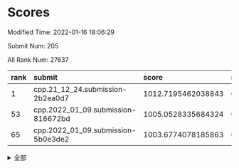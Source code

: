 # Scores

Modified Time: 2022-01-16 18:06:29

Submit Num: 205

All Rank Num: 27637

| rank |               submit               |       score        |       sigma       | pk_num |
| :--- | :--------------------------------- | :----------------- | :---------------- | :----- |
| 1    | cpp.21_12_24.submission-2b2ea0d7   | 1012.7195462038843 | 0.805823808713846 | 540    |
| 53   | cpp.2022_01_09.submission-816672bd | 1005.0528335684324 | 0.715779514263146 | 542    |
| 65   | cpp.2022_01_09.submission-5b0e3de2 | 1003.6774078185863 | 0.704844088200946 | 534    |


<details>
<summary>全部</summary>

| rank |                 submit                 |       score        |       sigma        | pk_num |
| :--- | :------------------------------------- | :----------------- | :----------------- | :----- |
| 1    | cpp.21_12_24.submission-2b2ea0d7       | 1012.7195462038843 | 0.805823808713846  | 540    |
| 2    | gobigger.level_3.submission_level_3_25 | 1011.2786161437501 | 0.7719610524710979 | 544    |
| 3    | gobigger.level_3.submission_level_3_31 | 1011.2747975761283 | 0.7900887718925577 | 539    |
| 4    | gobigger.level_3.submission_level_3_36 | 1011.2121133467621 | 0.7652286472513953 | 537    |
| 5    | gobigger.level_3.submission_level_3_19 | 1011.0920813111012 | 0.7633297860122488 | 536    |
| 6    | gobigger.level_3.submission_level_3_47 | 1011.087281771977  | 0.7656550932662484 | 537    |
| 7    | gobigger.level_3.submission_level_3_13 | 1010.9468852401777 | 0.8029923891502311 | 543    |
| 8    | gobigger.level_3.submission_level_3_3  | 1010.9147699203754 | 0.7509865495003835 | 538    |
| 9    | gobigger.level_3.submission_level_3_9  | 1010.8999125114118 | 0.7582184954084993 | 541    |
| 10   | gobigger.level_3.submission_level_3_7  | 1010.8776878963442 | 0.750629546367072  | 540    |
| 11   | gobigger.level_3.submission_level_3_48 | 1010.6411039752054 | 0.7727865533919982 | 537    |
| 12   | gobigger.level_3.submission_level_3_41 | 1010.6062898330202 | 0.7561664912345614 | 539    |
| 13   | gobigger.level_3.submission_level_3_18 | 1010.5883487557182 | 0.7711713667207094 | 538    |
| 14   | gobigger.level_3.submission_level_3_27 | 1010.3795221276508 | 0.7636313274629168 | 543    |
| 15   | gobigger.level_3.submission_level_3_6  | 1010.3724834069047 | 0.7701762385591432 | 541    |
| 16   | gobigger.level_3.submission_level_3_14 | 1010.3255425757848 | 0.7660038400991592 | 543    |
| 17   | gobigger.level_3.submission_level_3_4  | 1010.3240386133429 | 0.777289571641559  | 537    |
| 18   | gobigger.level_3.submission_level_3_0  | 1010.3171644702498 | 0.7855988587904672 | 543    |
| 19   | gobigger.level_3.submission_level_3_30 | 1010.3135794386576 | 0.766455922795363  | 540    |
| 20   | gobigger.level_3.submission_level_3_43 | 1010.28280135573   | 0.7646477363746508 | 535    |
| 21   | gobigger.level_3.submission_level_3_16 | 1010.2437464515591 | 0.7869471127348352 | 542    |
| 22   | gobigger.level_3.submission_level_3_1  | 1009.9942645413772 | 0.7649264978982583 | 540    |
| 23   | gobigger.level_3.submission_level_3_44 | 1009.9352578064941 | 0.7586687473638359 | 539    |
| 24   | gobigger.level_3.submission_level_3_29 | 1009.8657289983947 | 0.7600248632179568 | 537    |
| 25   | gobigger.level_3.submission_level_3_33 | 1009.824843308166  | 0.774349161206891  | 543    |
| 26   | gobigger.level_3.submission_level_3_46 | 1009.797672182904  | 0.7508587973043075 | 542    |
| 27   | gobigger.level_3.submission_level_3_11 | 1009.7799255700983 | 0.7476486824031274 | 540    |
| 28   | gobigger.level_3.submission_level_3_49 | 1009.7570089385233 | 0.76183847479363   | 543    |
| 29   | gobigger.level_3.submission_level_3_15 | 1009.6525753481072 | 0.7690662921519954 | 544    |
| 30   | gobigger.level_3.submission_level_3_45 | 1009.6012190102489 | 0.7764618969968282 | 538    |
| 31   | gobigger.level_3.submission_level_3_32 | 1009.5173854692061 | 0.7590251295954693 | 543    |
| 32   | gobigger.level_3.submission_level_3_38 | 1009.5054184159577 | 0.7526107601985622 | 542    |
| 33   | gobigger.level_3.submission_level_3_8  | 1009.4402992182476 | 0.7477754534442227 | 535    |
| 34   | gobigger.level_3.submission_level_3_39 | 1009.4055962103504 | 0.7642424754907038 | 543    |
| 35   | gobigger.level_3.submission_level_3_20 | 1009.3701148268386 | 0.7457857660458131 | 541    |
| 36   | gobigger.level_3.submission_level_3_42 | 1009.3627025753855 | 0.745186150217667  | 537    |
| 37   | gobigger.level_3.submission_level_3_35 | 1009.2955669541165 | 0.7721270873366332 | 539    |
| 38   | gobigger.level_3.submission_level_3_17 | 1009.2948702538471 | 0.7649864567914907 | 537    |
| 39   | gobigger.level_3.submission_level_3_21 | 1009.2105520136844 | 0.7379610886052851 | 541    |
| 40   | gobigger.level_3.submission_level_3_22 | 1009.1111961618417 | 0.7544006491975946 | 540    |
| 41   | gobigger.level_3.submission_level_3_34 | 1009.0482662103228 | 0.7624696654415541 | 540    |
| 42   | gobigger.level_3.submission_level_3_10 | 1008.9786614014021 | 0.7716388579432716 | 539    |
| 43   | gobigger.level_3.submission_level_3_40 | 1008.9701077919005 | 0.7448799722969439 | 540    |
| 44   | gobigger.level_3.submission_level_3_12 | 1008.9632709921458 | 0.7576577761018299 | 539    |
| 45   | gobigger.level_3.submission_level_3_2  | 1008.9307873671775 | 0.7531177902315294 | 538    |
| 46   | gobigger.level_3.submission_level_3_26 | 1008.8359892440968 | 0.7439490683636905 | 539    |
| 47   | gobigger.level_3.submission_level_3_28 | 1008.6141616772335 | 0.7575966558170669 | 539    |
| 48   | gobigger.level_3.submission_level_3_37 | 1008.6064003598726 | 0.7485936127493392 | 536    |
| 49   | gobigger.level_3.submission_level_3_5  | 1008.4852847796217 | 0.7499881452032363 | 536    |
| 50   | gobigger.level_3.submission_level_3_23 | 1008.2980701281065 | 0.7390582692156434 | 540    |
| 51   | gobigger.level_3.submission_level_3_24 | 1008.0327553049163 | 0.7268649574726433 | 538    |
| 52   | gobigger.level_1.submission_level_1_41 | 1005.5308864475542 | 0.7135599012542533 | 544    |
| 53   | cpp.2022_01_09.submission-816672bd     | 1005.0528335684324 | 0.715779514263146  | 542    |
| 54   | gobigger.level_1.submission_level_1_21 | 1004.1917597626929 | 0.7200425247944671 | 538    |
| 55   | gobigger.level_1.submission_level_1_46 | 1004.1559776111084 | 0.7211491542702974 | 537    |
| 56   | gobigger.level_1.submission_level_1_38 | 1004.0581025957568 | 0.7299197881059226 | 546    |
| 57   | gobigger.level_1.submission_level_1_32 | 1003.9235920966867 | 0.7128079277179402 | 543    |
| 58   | gobigger.level_1.submission_level_1_34 | 1003.901427142389  | 0.7081762149441332 | 543    |
| 59   | gobigger.level_1.submission_level_1_14 | 1003.8150601605277 | 0.7101827150801456 | 543    |
| 60   | gobigger.level_1.submission_level_1_23 | 1003.8078502664837 | 0.7273202611205246 | 537    |
| 61   | gobigger.level_1.submission_level_1_25 | 1003.7932717361264 | 0.705347870331016  | 536    |
| 62   | gobigger.level_1.submission_level_1_36 | 1003.7742126907461 | 0.702578566070987  | 535    |
| 63   | gobigger.level_1.submission_level_1_3  | 1003.6974374179382 | 0.726866812220929  | 536    |
| 64   | gobigger.level_1.submission_level_1_37 | 1003.6947837135488 | 0.7217166875408313 | 538    |
| 65   | cpp.2022_01_09.submission-5b0e3de2     | 1003.6774078185863 | 0.704844088200946  | 534    |
| 66   | gobigger.level_1.submission_level_1_20 | 1003.61393353873   | 0.7223729592745727 | 543    |
| 67   | gobigger.level_1.submission_level_1_27 | 1003.5970858542794 | 0.7184071165362955 | 540    |
| 68   | gobigger.level_1.submission_level_1_29 | 1003.5929489996703 | 0.7139873509152551 | 538    |
| 69   | gobigger.level_1.submission_level_1_40 | 1003.499546744868  | 0.708837870141742  | 541    |
| 70   | gobigger.level_1.submission_level_1_35 | 1003.4410320870124 | 0.7133517372389736 | 536    |
| 71   | gobigger.level_1.submission_level_1_42 | 1003.4228812433901 | 0.7249420840085254 | 536    |
| 72   | gobigger.level_1.submission_level_1_17 | 1003.3625549077753 | 0.7236366079384471 | 541    |
| 73   | gobigger.level_1.submission_level_1_30 | 1003.2794423458148 | 0.7170449330977708 | 536    |
| 74   | gobigger.level_1.submission_level_1_6  | 1003.2564170201051 | 0.709421081746569  | 538    |
| 75   | gobigger.level_1.submission_level_1_33 | 1003.2057824759078 | 0.709164452130642  | 537    |
| 76   | gobigger.level_1.submission_level_1_22 | 1003.2056217157648 | 0.7157769893741569 | 538    |
| 77   | gobigger.level_1.submission_level_1_2  | 1003.1561349473783 | 0.7037428565227982 | 537    |
| 78   | gobigger.level_1.submission_level_1_31 | 1003.089946931301  | 0.7147121639798328 | 540    |
| 79   | gobigger.level_1.submission_level_1_47 | 1003.0792260819131 | 0.708199514878496  | 543    |
| 80   | gobigger.level_1.submission_level_1_26 | 1003.0195082370747 | 0.7088103160714323 | 542    |
| 81   | gobigger.level_1.submission_level_1_39 | 1003.0109723436331 | 0.6984851406856968 | 540    |
| 82   | gobigger.level_1.submission_level_1_9  | 1002.8993293490159 | 0.710231250506251  | 539    |
| 83   | gobigger.level_1.submission_level_1_49 | 1002.8969114607578 | 0.7090291427885985 | 542    |
| 84   | gobigger.level_1.submission_level_1_28 | 1002.8918324494063 | 0.7260526715952408 | 543    |
| 85   | gobigger.level_1.submission_level_1_8  | 1002.8904277846674 | 0.7090289787918256 | 532    |
| 86   | gobigger.level_1.submission_level_1_44 | 1002.874090452894  | 0.7059584423997719 | 542    |
| 87   | gobigger.level_1.submission_level_1_0  | 1002.8510280261862 | 0.7075466928343549 | 545    |
| 88   | gobigger.level_1.submission_level_1_1  | 1002.8369790413802 | 0.710016461518097  | 536    |
| 89   | gobigger.level_1.submission_level_1_15 | 1002.8109976114986 | 0.7143129186060077 | 538    |
| 90   | gobigger.level_1.submission_level_1_43 | 1002.7366582990607 | 0.7145501701218673 | 542    |
| 91   | gobigger.level_1.submission_level_1_4  | 1002.718350610718  | 0.7141188143294911 | 537    |
| 92   | gobigger.level_1.submission_level_1_13 | 1002.6759176574444 | 0.7096005567772281 | 536    |
| 93   | gobigger.level_1.submission_level_1_19 | 1002.5570248165186 | 0.7156216058196735 | 538    |
| 94   | gobigger.level_1.submission_level_1_16 | 1002.5460221364858 | 0.7170140108280646 | 536    |
| 95   | gobigger.level_1.submission_level_1_45 | 1002.4710937750704 | 0.7192222506211889 | 539    |
| 96   | gobigger.level_1.submission_level_1_11 | 1002.4592791858571 | 0.7043243469710436 | 539    |
| 97   | gobigger.level_1.submission_level_1_5  | 1002.4125173277312 | 0.722195948249805  | 542    |
| 98   | gobigger.level_1.submission_level_1_18 | 1002.3726679388785 | 0.7125342974150597 | 536    |
| 99   | gobigger.level_1.submission_level_1_24 | 1002.3682018798069 | 0.7148012428835142 | 535    |
| 100  | gobigger.level_1.submission_level_1_12 | 1002.3577266904626 | 0.7103133895894874 | 536    |
| 101  | gobigger.level_1.submission_level_1_48 | 1002.147544174801  | 0.7059221186561777 | 541    |
| 102  | gobigger.level_1.submission_level_1_10 | 1001.5268380839109 | 0.7114452051708776 | 536    |
| 103  | gobigger.level_1.submission_level_1_7  | 1001.3279148236114 | 0.7201536625199283 | 540    |
| 104  | gobigger.random.submission_random_25   | 997.4839681998147  | 0.6959586936886408 | 541    |
| 105  | gobigger.random.submission_random_27   | 997.1915533130198  | 0.7044378668339913 | 540    |
| 106  | gobigger.random.submission_random_36   | 997.118258633589   | 0.704311583340999  | 538    |
| 107  | gobigger.random.submission_random_24   | 996.8539416001049  | 0.7075034094818416 | 540    |
| 108  | gobigger.random.submission_random_8    | 996.7945257354133  | 0.6986103703486992 | 542    |
| 109  | gobigger.random.submission_random_30   | 996.7637075071489  | 0.6994916091996982 | 536    |
| 110  | gobigger.random.submission_random_41   | 996.7583899906076  | 0.710740684918207  | 540    |
| 111  | gobigger.random.submission_random_10   | 996.6915499070869  | 0.7104610117000926 | 538    |
| 112  | gobigger.random.submission_random_13   | 996.6701244041114  | 0.7097542048972137 | 542    |
| 113  | gobigger.random.submission_random_34   | 996.5548999426246  | 0.6978115173038614 | 540    |
| 114  | gobigger.random.submission_random_3    | 996.5330355059922  | 0.7156411685380174 | 544    |
| 115  | gobigger.random.submission_random_32   | 996.5137660435192  | 0.7029293393594906 | 541    |
| 116  | gobigger.random.submission_random_29   | 996.4932153328009  | 0.7112814376452623 | 537    |
| 117  | gobigger.random.submission_random_47   | 996.4896826254429  | 0.7160423469181991 | 541    |
| 118  | gobigger.random.submission_random_26   | 996.4076093568252  | 0.7101321435010545 | 536    |
| 119  | gobigger.random.submission_random_37   | 996.3488654606859  | 0.7074864349963046 | 540    |
| 120  | gobigger.random.submission_random_40   | 996.2572927334676  | 0.7187230560763773 | 541    |
| 121  | gobigger.random.submission_random_44   | 996.1686065257134  | 0.7163365970215309 | 541    |
| 122  | gobigger.random.submission_random_39   | 996.1310015511461  | 0.7070706836534307 | 536    |
| 123  | gobigger.random.submission_random_20   | 996.1256261237946  | 0.7042635359823893 | 536    |
| 124  | gobigger.random.submission_random_28   | 996.1080991151589  | 0.7191569238658332 | 543    |
| 125  | gobigger.random.submission_random_35   | 996.0383619925835  | 0.7030411760962276 | 534    |
| 126  | gobigger.random.submission_random_1    | 995.9596843159583  | 0.7150897366107918 | 538    |
| 127  | gobigger.random.submission_random_17   | 995.9376396207929  | 0.715431943178522  | 533    |
| 128  | gobigger.random.submission_random_42   | 995.9333151166159  | 0.7147043951809106 | 538    |
| 129  | gobigger.random.submission_random_48   | 995.8908899263628  | 0.6996190839154559 | 536    |
| 130  | gobigger.random.submission_random_11   | 995.8379544162815  | 0.7004277899031989 | 534    |
| 131  | gobigger.random.submission_random_0    | 995.7899225890397  | 0.7076843996160116 | 540    |
| 132  | gobigger.random.submission_random_14   | 995.7731776415851  | 0.7085618778524374 | 544    |
| 133  | gobigger.random.submission_random_49   | 995.7642368594012  | 0.7169780280858268 | 532    |
| 134  | gobigger.random.submission_random_33   | 995.684225274431   | 0.7112409692028223 | 537    |
| 135  | gobigger.random.submission_random_31   | 995.6732826155427  | 0.707768194554464  | 543    |
| 136  | gobigger.random.submission_random_6    | 995.6683917809347  | 0.707208871357834  | 538    |
| 137  | gobigger.random.submission_random_18   | 995.5972905822395  | 0.714349240820781  | 534    |
| 138  | gobigger.random.submission_random_22   | 995.5708638719119  | 0.7250076184559224 | 540    |
| 139  | gobigger.random.submission_random_7    | 995.549334383046   | 0.7182480744687184 | 540    |
| 140  | gobigger.random.submission_random_9    | 995.5485084168279  | 0.7042893102587254 | 537    |
| 141  | gobigger.random.submission_random_21   | 995.4886536310958  | 0.7189948658622385 | 537    |
| 142  | gobigger.random.submission_random_16   | 995.4366912672904  | 0.7289183124209788 | 546    |
| 143  | gobigger.random.submission_random_12   | 995.4211283933237  | 0.7192287306029909 | 540    |
| 144  | gobigger.random.submission_random_19   | 995.4107587446516  | 0.7101898825928145 | 541    |
| 145  | gobigger.random.submission_random_38   | 995.4004553751291  | 0.7063608609272269 | 536    |
| 146  | gobigger.random.submission_random_43   | 995.3515830542631  | 0.7142623665301278 | 537    |
| 147  | gobigger.random.submission_random_2    | 995.3283682240162  | 0.7131909289389835 | 537    |
| 148  | gobigger.random.submission_random_46   | 995.2895763951492  | 0.7185458420501175 | 538    |
| 149  | gobigger.random.submission_random_4    | 995.2793031394377  | 0.7217553311226453 | 540    |
| 150  | gobigger.random.submission_random_15   | 994.9989714480516  | 0.7141693013399498 | 539    |
| 151  | gobigger.random.submission_random_5    | 994.8540456788194  | 0.7200337174814028 | 540    |
| 152  | gobigger.random.submission_random_45   | 994.6357761595938  | 0.7094679413776604 | 538    |
| 153  | gobigger.random.submission_random_23   | 994.1692918854543  | 0.7190354595380235 | 537    |
| 154  | gobigger.level_2.submission_level_2_29 | 993.8543491542001  | 0.7236294041112791 | 535    |
| 155  | gobigger.level_2.submission_level_2_9  | 993.8408161549955  | 0.7255843942380051 | 541    |
| 156  | gobigger.level_2.submission_level_2_42 | 993.7785267784368  | 0.7316222566893322 | 538    |
| 157  | gobigger.level_2.submission_level_2_39 | 993.455404803817   | 0.7392496538350354 | 535    |
| 158  | gobigger.level_2.submission_level_2_3  | 993.2082530221795  | 0.7243304313895333 | 542    |
| 159  | gobigger.level_2.submission_level_2_12 | 993.1280025178295  | 0.7294138313401045 | 542    |
| 160  | gobigger.level_2.submission_level_2_49 | 993.1266635955037  | 0.7465150270825114 | 541    |
| 161  | gobigger.level_2.submission_level_2_11 | 992.864892140461   | 0.748444408539883  | 541    |
| 162  | gobigger.level_2.submission_level_2_40 | 992.859455139348   | 0.72975855770404   | 539    |
| 163  | gobigger.level_2.submission_level_2_24 | 992.78712772967    | 0.7408054493559708 | 542    |
| 164  | gobigger.level_2.submission_level_2_36 | 992.7281688196496  | 0.7482112900329276 | 538    |
| 165  | gobigger.level_2.submission_level_2_0  | 992.7091916434226  | 0.7378256247741494 | 541    |
| 166  | gobigger.level_2.submission_level_2_32 | 992.7077055948688  | 0.7418240262627297 | 538    |
| 167  | gobigger.level_2.submission_level_2_1  | 992.5852250056003  | 0.730507212575065  | 539    |
| 168  | gobigger.level_2.submission_level_2_17 | 992.5661842138796  | 0.7318600399632075 | 538    |
| 169  | gobigger.level_2.submission_level_2_26 | 992.5375552856527  | 0.7505273872024028 | 541    |
| 170  | gobigger.level_2.submission_level_2_22 | 992.4540842355128  | 0.7375797403427068 | 542    |
| 171  | gobigger.level_2.submission_level_2_45 | 992.395829873998   | 0.7599392137923142 | 537    |
| 172  | gobigger.level_2.submission_level_2_19 | 992.390050674808   | 0.73350613717096   | 536    |
| 173  | gobigger.level_2.submission_level_2_14 | 992.3399633777888  | 0.7478534976698318 | 544    |
| 174  | gobigger.level_2.submission_level_2_20 | 992.3394011518806  | 0.7609035553825829 | 541    |
| 175  | gobigger.level_2.submission_level_2_13 | 992.3291905689027  | 0.7359998400710894 | 538    |
| 176  | gobigger.level_2.submission_level_2_41 | 992.2663932699365  | 0.738424596881523  | 539    |
| 177  | gobigger.level_2.submission_level_2_5  | 992.2662342400513  | 0.7331685630383343 | 542    |
| 178  | gobigger.level_2.submission_level_2_7  | 992.2270990213877  | 0.7475281733467316 | 539    |
| 179  | gobigger.level_2.submission_level_2_34 | 992.2130144810463  | 0.736201827654918  | 541    |
| 180  | gobigger.level_2.submission_level_2_23 | 992.0839181879077  | 0.7331412388389409 | 540    |
| 181  | gobigger.level_2.submission_level_2_48 | 992.0765357494981  | 0.7455909741399993 | 539    |
| 182  | gobigger.level_2.submission_level_2_25 | 992.0131149464904  | 0.7621386137677725 | 533    |
| 183  | gobigger.level_2.submission_level_2_6  | 991.9793381132358  | 0.7283314241044496 | 540    |
| 184  | gobigger.level_2.submission_level_2_2  | 991.9448120311396  | 0.7443583517183041 | 540    |
| 185  | gobigger.level_2.submission_level_2_38 | 991.8444141911053  | 0.7455196796454954 | 544    |
| 186  | gobigger.level_2.submission_level_2_21 | 991.8108992316597  | 0.7259917252922395 | 539    |
| 187  | gobigger.level_2.submission_level_2_31 | 991.7336402546856  | 0.7429683124345414 | 537    |
| 188  | gobigger.level_2.submission_level_2_30 | 991.7328175118759  | 0.726143406962082  | 536    |
| 189  | gobigger.level_2.submission_level_2_47 | 991.6793783988564  | 0.7571650358786829 | 541    |
| 190  | gobigger.level_2.submission_level_2_43 | 991.6441249020701  | 0.7475019168923619 | 538    |
| 191  | gobigger.level_2.submission_level_2_10 | 991.5774562512544  | 0.7473860804602116 | 535    |
| 192  | gobigger.level_2.submission_level_2_16 | 991.5187061797183  | 0.7496843541617385 | 538    |
| 193  | gobigger.level_2.submission_level_2_44 | 991.4790196820177  | 0.7645984679617082 | 538    |
| 194  | gobigger.level_2.submission_level_2_4  | 991.4200993396583  | 0.756733281512379  | 539    |
| 195  | gobigger.level_2.submission_level_2_18 | 991.3884310612042  | 0.769800031217348  | 541    |
| 196  | gobigger.level_2.submission_level_2_27 | 991.3371913213547  | 0.7524318633645413 | 544    |
| 197  | gobigger.level_2.submission_level_2_8  | 991.1103530112329  | 0.7323049208695542 | 539    |
| 198  | gobigger.level_2.submission_level_2_37 | 991.0922320072967  | 0.7378256104902832 | 541    |
| 199  | gobigger.level_2.submission_level_2_46 | 990.9856129060181  | 0.7705220179881066 | 541    |
| 200  | gobigger.level_2.submission_level_2_28 | 990.7129510779928  | 0.7549109023844681 | 548    |
| 201  | gobigger.level_2.submission_level_2_33 | 990.5218328613504  | 0.7448672992078406 | 541    |
| 202  | gobigger.level_2.submission_level_2_15 | 990.4058492281537  | 0.7342568517685698 | 537    |
| 203  | gobigger.level_2.submission_level_2_35 | 990.1216882640301  | 0.7390868806707245 | 540    |
| 204  | gobigger.none.submission_none_1        | 979.0340643715884  | 1.171584229685963  | 542    |
| 205  | gobigger.none.submission_none_0        | 975.7394809389856  | 1.3382140020711273 | 544    |

</details>